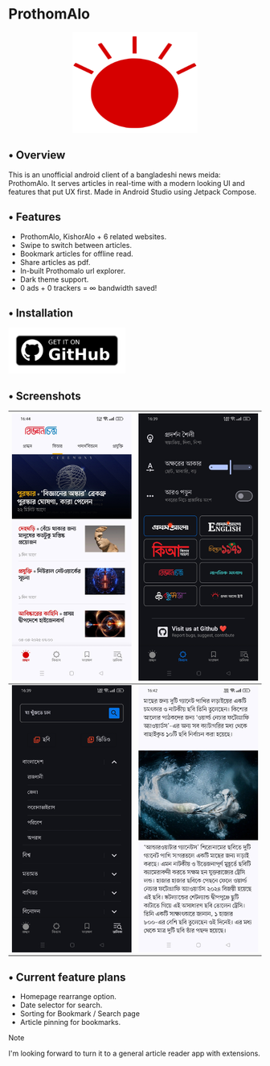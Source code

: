 # ProthomAlo

<p align="center">
  <img src='images/pa_icon.svg' width='250' height='200' alt="pa_icon">
</p>

## • Overview

This is an unofficial android client of a bangladeshi news meida: ProthomAlo. It serves articles in real-time with a modern looking UI and features that put UX first. Made in Android Studio using Jetpack Compose.
## • Features

- ProthomAlo, KishorAlo + 6 related websites.
- Swipe to switch between articles. 
- Bookmark articles for offline read.
- Share articles as pdf.
- In-built Prothomalo url explorer.
- Dark theme support.
- 0 ads + 0 trackers = ∞ bandwidth saved!

## • Installation

[<img src='images/get-it-on-github.png' alt='Get it on GitHub' height = "90">](https://github.com/ycngmn/ProthomAlo-App/releases/latest)
<!-- [<img src="images/get-it-on-fdroid.png" alt="Get it on F-Droid" height="90"/>](https://www.f-droid.org/packages/com.ycngmn.prothomalo/) -->

## • Screenshots

| ![home](images/home_screenshot.jpg) | ![settings](images/settings_screenshot.jpg) |
|-------------------------------------|---------------------------------------------|
| ![menu](images/menu_screenshot.jpg) | ![article](images/article_screenshot.jpg)   |

## • Current feature plans

- Homepage rearrange option.
- Date selector for search.
- Sorting for Bookmark / Search page 
- Article pinning for bookmarks.

> [!Note]
>  I'm looking forward to turn it to a general article reader app with extensions.

